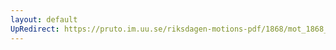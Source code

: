 ```yaml
---
layout: default
UpRedirect: https://pruto.im.uu.se/riksdagen-motions-pdf/1868/mot_1868__ak__279/mot_1868__ak__279-002.pdf
---
```

